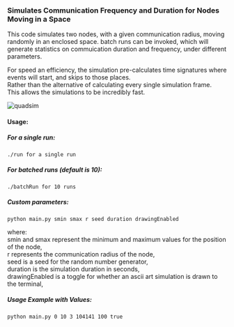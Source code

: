 ### Simulates Communication Frequency and Duration for Nodes Moving in a Space

This code simulates two nodes, with a given communication radius, moving randomly in an enclosed space.
batch runs can be invoked, which will generate statistics on commuication duration and frequency, under different parameters.


For speed an efficiency, the simulation pre-calculates time signatures where events will start, and skips to those places.  
Rather than the alternative of calculating every single simulation frame.  
This allows the simulations to be incredibly fast.  

![quadsim](https://user-images.githubusercontent.com/6922982/39973101-406b904e-56d0-11e8-83b1-2cbfb326e925.gif)

#### Usage:
##### For a single run:
```
./run for a single run
```

##### For batched runs (default is 10):
```
./batchRun for 10 runs
```
##### Custom parameters:
```
python main.py smin smax r seed duration drawingEnabled
```
where:  
smin and smax represent the minimum and maximum values for the position of the node,  
r represents the communication radius of the node,  
seed is a seed for the random number generator,  
duration is the simulation duration in seconds,  
drawingEnabled is a toggle for whether an ascii art simulation is drawn to the terminal,  


##### Usage Example with Values:
```
python main.py 0 10 3 104141 100 true
```
